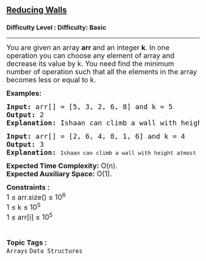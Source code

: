 <h2><a href="https://www.geeksforgeeks.org/problems/reducing-walls4443/1?page=1&category=Arrays&difficulty=Basic&status=unsolved&sortBy=submissions">Reducing Walls</a></h2><h3>Difficulty Level : Difficulty: Basic</h3><hr><div class="problems_problem_content__Xm_eO"><p><span style="font-size: 18px;">You are given an array&nbsp;<strong>arr </strong>and an integer <strong>k</strong>. In one operation you can choose any element of array and decrease its value by k. You need find the minimum number of operation such that all the elements in the array becomes less or equal to k.</span></p>
<p><span style="font-size: 18px;"><strong>Examples:</strong></span></p>
<pre><span style="font-size: 18px;"><strong>Input:</strong> arr[] = [5, 3, 2, 6, 8] and k = 5
<strong>Output:</strong> 2
<strong>Explanation:</strong> Ishaan can climb a wall with height atmost 5. So he climbs the first 3 walls easily. Now he has to use his power to reduce the height of the 4th wall. After using his power, Now to climb the last wall, he again uses his power.
</span></pre>
<pre><span style="font-size: 18px;"><strong>Input:</strong> arr[] = [2, 6, 4, 8, 1, 6] and k = 4 <strong>
Output:</strong> 3 <br><strong>Explanation: </strong></span>Ishaan can climb a wall with height atmost 5. <span style="font-size: 14pt;">He can't climb the wall with height 6, 8, 6.</span></pre>
<p><span style="font-size: 18px;"><strong>Expected Time Complexity:</strong> O(n).<br><strong>Expected Auxiliary Space:</strong>&nbsp;O(1).</span></p>
<p><span style="font-size: 18px;"><strong>Constraints :</strong><br>1 ≤ arr.size() ≤ 10<sup>6</sup><br>1 ≤ k ≤ 10<sup>5</sup><br>1 ≤ arr[i] ≤ 10<sup>5</sup></span></p></div><br><p><span style=font-size:18px><strong>Topic Tags : </strong><br><code>Arrays</code>&nbsp;<code>Data Structures</code>&nbsp;